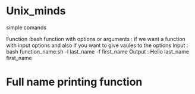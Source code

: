 # Unix_minds
simple comands


Function 
	:bash function with options or arguments
	: if we want a function with input options and also if you want to give  vaules to the options
	Input : bash function_name.sh -l last_name -f first_name
	Output : Hello last_name first_name
# Full name printing function
